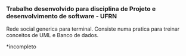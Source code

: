 ### Trabalho desenvolvido para disciplina de Projeto e desenvolvimento de software - UFRN
Rede social generica para terminal.
Consiste numa pratica para treinar conceitos de UML e Banco de dados.


*incompleto
